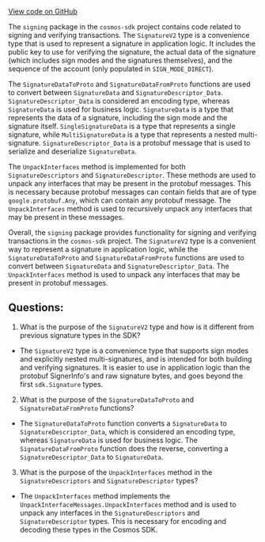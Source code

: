 [View code on GitHub](https://github.com/cosmos/cosmos-sdk/blob/main/types/tx/signing/signature.go)

The `signing` package in the `cosmos-sdk` project contains code related to signing and verifying transactions. The `SignatureV2` type is a convenience type that is used to represent a signature in application logic. It includes the public key to use for verifying the signature, the actual data of the signature (which includes sign modes and the signatures themselves), and the sequence of the account (only populated in `SIGN_MODE_DIRECT`). 

The `SignatureDataToProto` and `SignatureDataFromProto` functions are used to convert between `SignatureData` and `SignatureDescriptor_Data`. `SignatureDescriptor_Data` is considered an encoding type, whereas `SignatureData` is used for business logic. `SignatureData` is a type that represents the data of a signature, including the sign mode and the signature itself. `SingleSignatureData` is a type that represents a single signature, while `MultiSignatureData` is a type that represents a nested multi-signature. `SignatureDescriptor_Data` is a protobuf message that is used to serialize and deserialize `SignatureData`.

The `UnpackInterfaces` method is implemented for both `SignatureDescriptors` and `SignatureDescriptor`. These methods are used to unpack any interfaces that may be present in the protobuf messages. This is necessary because protobuf messages can contain fields that are of type `google.protobuf.Any`, which can contain any protobuf message. The `UnpackInterfaces` method is used to recursively unpack any interfaces that may be present in these messages.

Overall, the `signing` package provides functionality for signing and verifying transactions in the `cosmos-sdk` project. The `SignatureV2` type is a convenient way to represent a signature in application logic, while the `SignatureDataToProto` and `SignatureDataFromProto` functions are used to convert between `SignatureData` and `SignatureDescriptor_Data`. The `UnpackInterfaces` method is used to unpack any interfaces that may be present in protobuf messages.
## Questions: 
 1. What is the purpose of the `SignatureV2` type and how is it different from previous signature types in the SDK?
- The `SignatureV2` type is a convenience type that supports sign modes and explicitly nested multi-signatures, and is intended for both building and verifying signatures. It is easier to use in application logic than the protobuf SignerInfo's and raw signature bytes, and goes beyond the first `sdk.Signature` types.
2. What is the purpose of the `SignatureDataToProto` and `SignatureDataFromProto` functions?
- The `SignatureDataToProto` function converts a `SignatureData` to `SignatureDescriptor_Data`, which is considered an encoding type, whereas `SignatureData` is used for business logic. The `SignatureDataFromProto` function does the reverse, converting a `SignatureDescriptor_Data` to `SignatureData`.
3. What is the purpose of the `UnpackInterfaces` method in the `SignatureDescriptors` and `SignatureDescriptor` types?
- The `UnpackInterfaces` method implements the `UnpackInterfaceMessages.UnpackInterfaces` method and is used to unpack any interfaces in the `SignatureDescriptors` and `SignatureDescriptor` types. This is necessary for encoding and decoding these types in the Cosmos SDK.